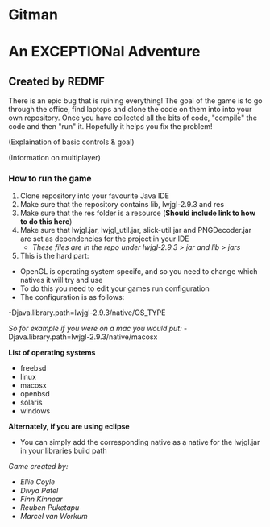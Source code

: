# Gitman

# An EXCEPTIONal Adventure

## Created by REDMF

There is an epic bug that is ruining everything! The goal of the game is to go through the office, find laptops and clone the code on them into into your own repository. Once you have collected all the bits of code, "compile" the code and then "run" it. Hopefully it helps you fix the problem! 

(Explaination of basic controls & goal)

(Information on multiplayer)

### How to run the game

1. Clone repository into your favourite Java IDE
2. Make sure that the repository contains lib, lwjgl-2.9.3 and res
3. Make sure that the res folder is a resource (**Should include link to how to do this here**)
4. Make sure that lwjgl.jar, lwjgl_util.jar, slick-util.jar and PNGDecoder.jar are set as dependencies for the project in your IDE
   - *These files are in the repo under lwjgl-2.9.3 > jar and lib > jars*
5. This is the hard part:
  * OpenGL is operating system specifc, and so you need to change which natives it will try and use
  * To do this you need to edit your games run configuration
  * The configuration is as follows:
  
  -Djava.library.path=lwjgl-2.9.3/native/OS_TYPE
  
  *So for example if you were on a mac you would put:*
  -Djava.library.path=lwjgl-2.9.3/native/macosx
  
  **List of operating systems**
  - freebsd
  - linux
  - macosx
  - openbsd
  - solaris
  - windows
  
   **Alternately, if you are using eclipse**
   - You can simply add the corresponding native as a native for the lwjgl.jar in your libraries build path
  
  
*Game created by:*
- *Ellie Coyle*
- *Divya Patel*
- *Finn Kinnear*
- *Reuben Puketapu*
- *Marcel van Workum*
